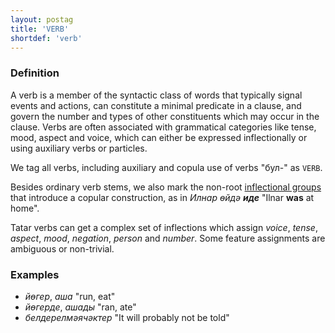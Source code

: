 ```yaml
---
layout: postag
title: 'VERB'
shortdef: 'verb'
---
```


### Definition

A verb is a member of the syntactic class of words that typically signal events and actions, 
can constitute a minimal predicate in a clause,
and govern the number and types of other constituents which may occur in the clause.
Verbs are often associated with grammatical categories like
tense, mood, aspect and voice,
which can either be expressed inflectionally or using auxiliary verbs or particles.

We tag all verbs, including auxiliary and copula use of verbs "бул-" as `VERB`.

Besides ordinary verb stems, we also mark the non-root [inflectional groups](../overview/tokenization.html)
that introduce a copular construction, as in _Илнар өйдә <b>иде</b>_ "Ilnar <b>was</b> at home".

Tatar verbs can get a complex set of inflections which assign _voice_, _tense_, _aspect_, _mood_, _negation_, _person_ and _number_.
Some feature assignments are ambiguous or non-trivial.

### Examples

- _йөгер_, _аша_ "run, eat"
- _йөгерде_, _ашады_ "ran, ate"
- _белдерелмәячәктер_ "It will probably not be told"
<!-- Interlanguage links updated Po lis 14 15:34:38 CET 2022 -->
